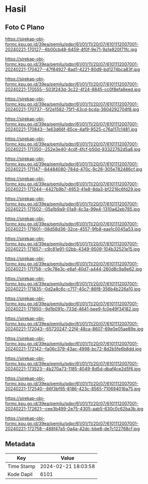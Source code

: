 # Hasil

## Foto C Plano

https://sirekap-obj-formc.kpu.go.id/39ea/pemilu/pdpr/61/01/11/20/07/6101112007001-20240221-170127--6b00cb48-6459-4f0f-9e71-9a1e820f71fc.jpg

https://sirekap-obj-formc.kpu.go.id/39ea/pemilu/pdpr/61/01/11/20/07/6101112007001-20240221-170427--47f84927-8ad1-4221-80d9-bd1274bca83f.jpg

https://sirekap-obj-formc.kpu.go.id/39ea/pemilu/pdpr/61/01/11/20/07/6101112007001-20240221-170555--503f243d-3c22-4f24-8845-cc0f8efa8eed.jpg

https://sirekap-obj-formc.kpu.go.id/39ea/pemilu/pdpr/61/01/11/20/07/6101112007001-20240221-170737--5f2e1582-75f1-43cd-bcda-3604292704f8.jpg

https://sirekap-obj-formc.kpu.go.id/39ea/pemilu/pdpr/61/01/11/20/07/6101112007001-20240221-170843--1e63d66f-85ce-4af9-9525-c76a117c1481.jpg

https://sirekap-obj-formc.kpu.go.id/39ea/pemilu/pdpr/61/01/11/20/07/6101112007001-20240221-171350--252e3e40-4cdf-4fcf-b50d-93322762d5a8.jpg

https://sirekap-obj-formc.kpu.go.id/39ea/pemilu/pdpr/61/01/11/20/07/6101112007001-20240221-171147--84484080-784d-470c-9c26-305e782486cf.jpg

https://sirekap-obj-formc.kpu.go.id/39ea/pemilu/pdpr/61/01/11/20/07/6101112007001-20240221-171244--4427b9b7-4953-41e8-8da3-bf2216c6fd29.jpg

https://sirekap-obj-formc.kpu.go.id/39ea/pemilu/pdpr/61/01/11/20/07/6101112007001-20240221-171502--05a1b9a9-01a9-4c3a-99e4-1310a42eb785.jpg

https://sirekap-obj-formc.kpu.go.id/39ea/pemilu/pdpr/61/01/11/20/07/6101112007001-20240221-171601--08d58d36-32ce-4557-9fb8-eae1c0045a53.jpg

https://sirekap-obj-formc.kpu.go.id/39ea/pemilu/pdpr/61/01/11/20/07/6101112007001-20240221-171657--c9c81e91-02bb-4349-9509-104b32521e15.jpg

https://sirekap-obj-formc.kpu.go.id/39ea/pemilu/pdpr/61/01/11/20/07/6101112007001-20240221-171758--c9c78e3c-e6af-40d7-a444-260d8c9a9e62.jpg

https://sirekap-obj-formc.kpu.go.id/39ea/pemilu/pdpr/61/01/11/20/07/6101112007001-20240221-171835--0d2a8c6c-c717-40c7-86f8-356b4b226a10.jpg

https://sirekap-obj-formc.kpu.go.id/39ea/pemilu/pdpr/61/01/11/20/07/6101112007001-20240221-171950--9d1b091c-733d-4641-bee9-fc0e49f34182.jpg

https://sirekap-obj-formc.kpu.go.id/39ea/pemilu/pdpr/61/01/11/20/07/6101112007001-20240221-172043--65720247-22f4-48ca-8607-69e0e05ae89e.jpg

https://sirekap-obj-formc.kpu.go.id/39ea/pemilu/pdpr/61/01/11/20/07/6101112007001-20240221-172142--fa06c379-43ac-4998-bc72-8d2b5fe6b8dd.jpg

https://sirekap-obj-formc.kpu.go.id/39ea/pemilu/pdpr/61/01/11/20/07/6101112007001-20240221-173523--4b270a73-1185-4049-8d5d-dbaf4ce2d5f6.jpg

https://sirekap-obj-formc.kpu.go.id/39ea/pemilu/pdpr/61/01/11/20/07/6101112007001-20240221-172540--86f3bf95-8186-423c-8565-710694016a75.jpg

https://sirekap-obj-formc.kpu.go.id/39ea/pemilu/pdpr/61/01/11/20/07/6101112007001-20240221-172621--cee3b499-2e75-4305-aab5-630c0c62ba3b.jpg

https://sirekap-obj-formc.kpu.go.id/39ea/pemilu/pdpr/61/01/11/20/07/6101112007001-20240221-172758--488f47a5-0a4a-42dc-bbe8-de7c122768cf.jpg


## Metadata

| Key        | Value               |
| ---------- | ------------------- |
| Time Stamp | 2024-02-21 18:03:58 |
| Kode Dapil | 6101                |



